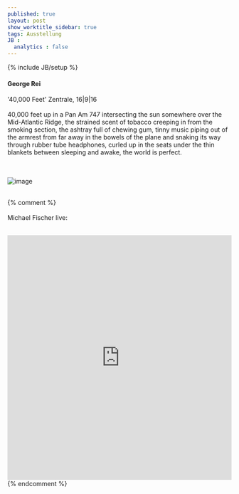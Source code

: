 ```yaml
---
published: true
layout: post
show_worktitle_sidebar: true
tags: Ausstellung
JB :
  analytics : false
---
```


{% include JB/setup %}




<p>
<h4>George Rei</h4>
'40,000 Feet' Zentrale, 16|9|16
<br /><br />
40,000 feet up in a Pan Am 747 intersecting the sun somewhere over the Mid-Atlantic Ridge, the strained scent of tobacco creeping in from the smoking section, the ashtray full of chewing gum, tinny music piping out of the armrest from far away in the bowels of the plane and snaking its way through rubber tube headphones, curled up in the seats under the thin blankets between sleeping and awake, the world is perfect.

<br /><br />
<img src="{{ site.url }}/images/george_rei.jpg" alt="image">
<br /><br />


{% comment %}
<br /><br />
Michael Fischer live:
<br /><br />
<iframe width="100%" height="550" frameborder="0" allowfullscreen="" webkitallowfullscreen="" src="https://www.youtube.com/embed/PaHuNu9I3O8">
</iframe>
<br />
{% endcomment %}

</p>



